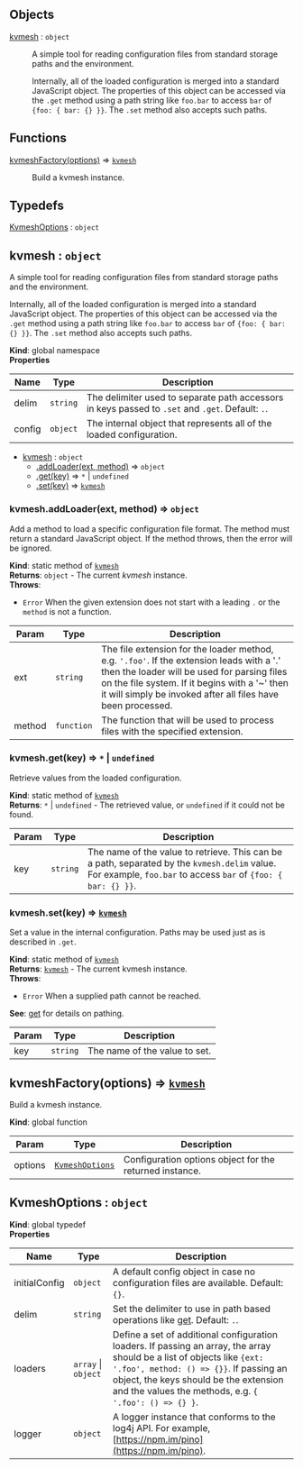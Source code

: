 ## Objects

<dl>
<dt><a href="#kvmesh">kvmesh</a> : <code>object</code></dt>
<dd><p>A simple tool for reading configuration files from standard storage paths
and the environment.</p>
<p>Internally, all of the loaded configuration is merged into a standard
JavaScript object. The properties of this object can be accessed via the
<code>.get</code> method using a path string like <code>foo.bar</code> to access <code>bar</code> of
<code>{foo: { bar: {} }}</code>. The <code>.set</code> method also accepts such paths.</p>
</dd>
</dl>

## Functions

<dl>
<dt><a href="#kvmeshFactory">kvmeshFactory(options)</a> ⇒ <code><a href="#kvmesh">kvmesh</a></code></dt>
<dd><p>Build a kvmesh instance.</p>
</dd>
</dl>

## Typedefs

<dl>
<dt><a href="#KvmeshOptions">KvmeshOptions</a> : <code>object</code></dt>
<dd></dd>
</dl>

<a name="kvmesh"></a>

## kvmesh : <code>object</code>
A simple tool for reading configuration files from standard storage paths
and the environment.

Internally, all of the loaded configuration is merged into a standard
JavaScript object. The properties of this object can be accessed via the
`.get` method using a path string like `foo.bar` to access `bar` of
`{foo: { bar: {} }}`. The `.set` method also accepts such paths.

**Kind**: global namespace  
**Properties**

| Name | Type | Description |
| --- | --- | --- |
| delim | <code>string</code> | The delimiter used to separate path accessors in keys passed to `.set` and `.get`. Default: `.`. |
| config | <code>object</code> | The internal object that represents all of the loaded configuration. |


* [kvmesh](#kvmesh) : <code>object</code>
    * [.addLoader(ext, method)](#kvmesh.addLoader) ⇒ <code>object</code>
    * [.get(key)](#kvmesh.get) ⇒ <code>\*</code> \| <code>undefined</code>
    * [.set(key)](#kvmesh.set) ⇒ [<code>kvmesh</code>](#kvmesh)

<a name="kvmesh.addLoader"></a>

### kvmesh.addLoader(ext, method) ⇒ <code>object</code>
Add a method to load a specific configuration file format. The method
must return a standard JavaScript object. If the method throws, then the
error will be ignored.

**Kind**: static method of [<code>kvmesh</code>](#kvmesh)  
**Returns**: <code>object</code> - The current *kvmesh* instance.  
**Throws**:

- <code>Error</code> When the given extension does not start with a leading `.`
or the `method` is not a function.


| Param | Type | Description |
| --- | --- | --- |
| ext | <code>string</code> | The file extension for the loader method, e.g. `'.foo'`. If the extension leads with a '.' then the loader will be used for parsing files on the file system. If it begins with a '~' then it will simply be invoked after all files have been processed. |
| method | <code>function</code> | The function that will be used to process files with the specified extension. |

<a name="kvmesh.get"></a>

### kvmesh.get(key) ⇒ <code>\*</code> \| <code>undefined</code>
Retrieve values from the loaded configuration.

**Kind**: static method of [<code>kvmesh</code>](#kvmesh)  
**Returns**: <code>\*</code> \| <code>undefined</code> - The retrieved value, or `undefined` if it could
not be found.  

| Param | Type | Description |
| --- | --- | --- |
| key | <code>string</code> | The name of the value to retrieve. This can be a path, separated by the `kvmesh.delim` value. For example, `foo.bar` to access `bar` of `{foo: { bar: {} }}`. |

<a name="kvmesh.set"></a>

### kvmesh.set(key) ⇒ [<code>kvmesh</code>](#kvmesh)
Set a value in the internal configuration. Paths may be used just as is
described in `.get`.

**Kind**: static method of [<code>kvmesh</code>](#kvmesh)  
**Returns**: [<code>kvmesh</code>](#kvmesh) - The current kvmesh instance.  
**Throws**:

- <code>Error</code> When a supplied path cannot be reached.

**See**: [get](#kvmesh.get) for details on pathing.  

| Param | Type | Description |
| --- | --- | --- |
| key | <code>string</code> | The name of the value to set. |

<a name="kvmeshFactory"></a>

## kvmeshFactory(options) ⇒ [<code>kvmesh</code>](#kvmesh)
Build a kvmesh instance.

**Kind**: global function  

| Param | Type | Description |
| --- | --- | --- |
| options | [<code>KvmeshOptions</code>](#KvmeshOptions) | Configuration options object for the returned instance. |

<a name="KvmeshOptions"></a>

## KvmeshOptions : <code>object</code>
**Kind**: global typedef  
**Properties**

| Name | Type | Description |
| --- | --- | --- |
| initialConfig | <code>object</code> | A default config object in case no configuration files are available. Default: `{}`. |
| delim | <code>string</code> | Set the delimiter to use in path based operations like [get](#kvmesh.get). Default: `.`. |
| loaders | <code>array</code> \| <code>object</code> | Define a set of additional configuration loaders. If passing an array, the array should be a list of objects like `{ext: '.foo', method: () => {}}`. If passing an object, the keys should be the extension and the values the methods, e.g. `{ '.foo': () => {} }`. |
| logger | <code>object</code> | A logger instance that conforms to the log4j API. For example, [https://npm.im/pino](https://npm.im/pino). |

